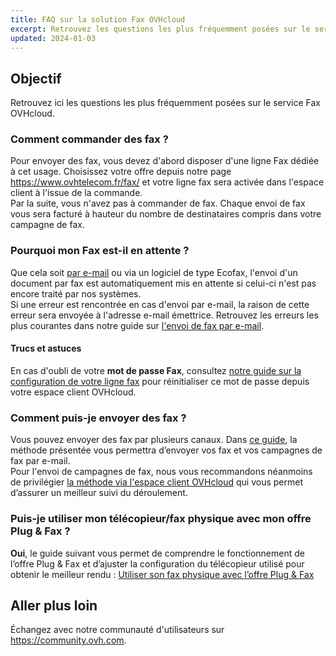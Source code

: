 ```yaml
---
title: FAQ sur la solution Fax OVHcloud
excerpt: Retrouvez les questions les plus fréquemment posées sur le service Fax OVHcloud
updated: 2024-01-03
---
```


## Objectif

Retrouvez ici les questions les plus fréquemment posées sur le service Fax OVHcloud.

### Comment commander des fax ?

Pour envoyer des fax, vous devez d'abord disposer d'une ligne Fax dédiée à cet usage. Choisissez votre offre depuis notre page <https://www.ovhtelecom.fr/fax/> et votre ligne fax sera activée dans l'espace client à l'issue de la commande.<br>
Par la suite, vous n'avez pas à commander de fax. Chaque envoi de fax vous sera facturé à hauteur du nombre de destinataires compris dans votre campagne de fax.

### Pourquoi mon Fax est-il en attente ?

Que cela soit [par e-mail](/pages/web_cloud/phone_and_fax/fax/envoyer_des_fax_et_creer_des_campagnes_par_e_mail) ou via un logiciel de type Ecofax, l'envoi d'un document par fax est automatiquement mis en attente si celui-ci n'est pas encore traité par nos systèmes.<br>
Si une erreur est rencontrée en cas d'envoi par e-mail, la raison de cette erreur sera envoyée à l'adresse e-mail émettrice. Retrouvez les erreurs les plus courantes dans notre guide sur [l'envoi de fax par e-mail](/pages/web_cloud/phone_and_fax/fax/envoyer_des_fax_et_creer_des_campagnes_par_e_mail#errors).

#### Trucs et astuces

En cas d'oubli de votre **mot de passe Fax**, consultez [notre guide sur la configuration de votre ligne fax](/pages/web_cloud/phone_and_fax/fax/configuration_fax_espace_client) pour réinitialiser ce mot de passe depuis votre espace client OVHcloud.

### Comment puis-je envoyer des fax ?

Vous pouvez envoyer des fax par plusieurs canaux. Dans [ce guide](/pages/web_cloud/phone_and_fax/fax/envoyer_des_fax_et_creer_des_campagnes_par_e_mail), la méthode présentée vous permettra d’envoyer vos fax et vos campagnes de fax par e-mail.<br>
Pour l'envoi de campagnes de fax, nous vous recommandons néanmoins de privilégier [la méthode via l'espace client OVHcloud](/pages/web_cloud/phone_and_fax/fax/envoyer_une_campagne_de_fax_via_le_manager) qui vous permet d’assurer un meilleur suivi du déroulement. 

### Puis-je utiliser mon télécopieur/fax physique avec mon offre Plug & Fax ?

**Oui**, le guide suivant vous permet de comprendre le fonctionnement de l’offre Plug & Fax et d’ajuster la configuration du télécopieur utilisé pour obtenir le meilleur rendu : [Utiliser son fax physique avec l’offre Plug & Fax](/pages/web_cloud/phone_and_fax/fax/utiliser_son_fax_physique_avec_l_offre_plug_and_fax)

## Aller plus loin

Échangez avec notre communauté d'utilisateurs sur <https://community.ovh.com>.